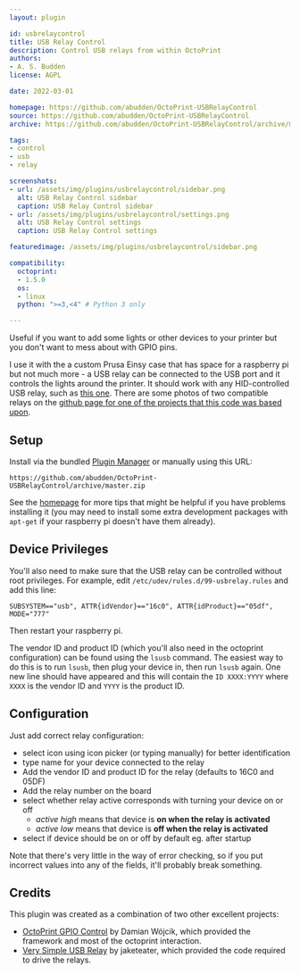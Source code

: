 ```yaml
---
layout: plugin

id: usbrelaycontrol
title: USB Relay Control
description: Control USB relays from within OctoPrint
authors:
- A. S. Budden
license: AGPL

date: 2022-03-01

homepage: https://github.com/abudden/OctoPrint-USBRelayControl
source: https://github.com/abudden/OctoPrint-USBRelayControl
archive: https://github.com/abudden/OctoPrint-USBRelayControl/archive/master.zip

tags:
- control
- usb
- relay

screenshots:
- url: /assets/img/plugins/usbrelaycontrol/sidebar.png
  alt: USB Relay Control sidebar
  caption: USB Relay Control sidebar
- url: /assets/img/plugins/usbrelaycontrol/settings.png
  alt: USB Relay Control settings
  caption: USB Relay Control settings

featuredimage: /assets/img/plugins/usbrelaycontrol/sidebar.png

compatibility:
  octoprint:
  - 1.5.0
  os:
  - linux
  python: ">=3,<4" # Python 3 only

---
```


Useful if you want to add some lights or other devices to your printer but you don't want to mess about with GPIO pins.

I use it with the a custom Prusa Einsy case that has space for a raspberry pi but not much more - a USB relay can be connected to the USB port and it controls the lights around the printer.  It should work with any HID-controlled USB relay, such as [this one](https://www.ebay.co.uk/itm/253297488368).  There are some photos of two compatible relays on the [github page for one of the projects that this code was based upon](https://github.com/jaketeater/Very-Simple-USB-Relay).

## Setup

Install via the bundled [Plugin Manager](https://docs.octoprint.org/en/master/bundledplugins/pluginmanager.html)
or manually using this URL:

    https://github.com/abudden/OctoPrint-USBRelayControl/archive/master.zip

See the [homepage](https://github.com/abudden/OctoPrint-USBRelayControl) for more tips that might be helpful if you have problems installing it (you may need to install some extra development packages with `apt-get` if your raspberry pi doesn't have them already).

## Device Privileges

You'll also need to make sure that the USB relay can be controlled without root privileges.  For example, edit `/etc/udev/rules.d/99-usbrelay.rules` and add this line:

```
SUBSYSTEM=="usb", ATTR{idVendor}=="16c0", ATTR{idProduct}=="05df", MODE="777"
```

Then restart your raspberry pi.

The vendor ID and product ID (which you'll also need in the octoprint configuration) can be found using the `lsusb` command.  The easiest way to do this is to run `lsusb`, then plug your device in, then run `lsusb` again.  One new line should have appeared and this will contain the `ID XXXX:YYYY` where `XXXX` is the vendor ID and `YYYY` is the product ID.

## Configuration

Just add correct relay configuration:

- select icon using icon picker (or typing manually) for better identification
- type name for your device connected to the relay
- Add the vendor ID and product ID for the relay (defaults to 16C0 and 05DF)
- Add the relay number on the board
- select whether relay active corresponds with turning your device on or off
    - _active high_ means that device is **on when the relay is activated**
    - _active low_ means that device is **off when the relay is activated**
- select if device should be on or off by default eg. after startup

Note that there's very little in the way of error checking, so if you put incorrect values into any of the fields, it'll probably break something.

## Credits

This plugin was created as a combination of two other excellent projects:

* [OctoPrint GPIO Control](https://github.com/catgiggle/OctoPrint-GpioControl) by Damian Wójcik, which provided the framework and most of the octoprint interaction.
* [Very Simple USB Relay](https://github.com/jaketeater/Very-Simple-USB-Relay) by jaketeater, which provided the code required to drive the relays.

